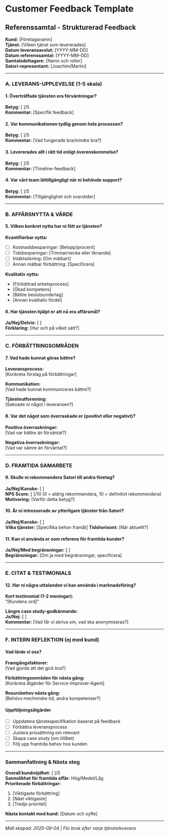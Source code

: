 # Customer Feedback Template

## Referenssamtal - Strukturerad Feedback

**Kund:** [Företagsnamn]  
**Tjänst:** [Vilken tjänst som levererades]  
**Datum leveransavslut:** [YYYY-MM-DD]  
**Datum referenssamtal:** [YYYY-MM-DD]  
**Samtalsdeltagare:** [Namn och roller]  
**Satori-representant:** [Joachim/Martin]  

---

### A. LEVERANS-UPPLEVELSE (1-5 skala)

#### 1. Överträffade tjänsten era förväntningar?
**Betyg:** [ ]/5  
**Kommentar:** [Specifik feedback]

#### 2. Var kommunikationen tydlig genom hela processen?  
**Betyg:** [ ]/5  
**Kommentar:** [Vad fungerade bra/mindre bra?]

#### 3. Levererades allt i rätt tid enligt överenskommelse?
**Betyg:** [ ]/5  
**Kommentar:** [Timeline-feedback]

#### 4. Var vårt team lättillgängligt när ni behövde support?
**Betyg:** [ ]/5  
**Kommentar:** [Tillgänglighet och svarstider]

---

### B. AFFÄRSNYTTA & VÄRDE

#### 5. Vilken konkret nytta har ni fått av tjänsten?
**Kvantifierbar nytta:**
- [ ] Kostnadsbesparingar: [Belopp/procent]
- [ ] Tidsbesparingar: [Timmar/vecka eller liknande]  
- [ ] Intäktsökning: [Om mätbart]
- [ ] Annan mätbar förbättring: [Specificera]

**Kvalitativ nytta:**
- [Förbättrad arbetsprocess]
- [Ökad kompetens]
- [Bättre beslutsunderlag]
- [Annan kvalitativ fördel]

#### 6. Har tjänsten hjälpt er att nå era affärsmål?
**Ja/Nej/Delvis:** [ ]  
**Förklaring:** [Hur och på vilket sätt?]

---

### C. FÖRBÄTTRINGSOMRÅDEN

#### 7. Vad hade kunnat göras bättre?
**Leveransprocess:**  
[Konkreta förslag på förbättringar]

**Kommunikation:**  
[Vad hade kunnat kommuniceras bättre?]

**Tjänsteutformning:**  
[Saknade ni något i leveransen?]

#### 8. Var det något som överraskade er (positivt eller negativt)?
**Positiva överraskningar:**  
[Vad var bättre än förväntat?]

**Negativa överraskningar:**  
[Vad var sämre än förväntat?]

---

### D. FRAMTIDA SAMARBETE

#### 9. Skulle ni rekommendera Satori till andra företag?
**Ja/Nej/Kanske:** [ ]  
**NPS Score:** [ ]/10 (0 = aldrig rekommendera, 10 = definitivt rekommendera)  
**Motivering:** [Varför detta betyg?]

#### 10. Är ni intresserade av ytterligare tjänster från Satori?
**Ja/Nej/Kanske:** [ ]  
**Vilka tjänster:** [Specifika behov framåt]
**Tidshorisont:** [När aktuellt?]

#### 11. Kan vi använda er som referens för framtida kunder?
**Ja/Nej/Med begränsningar:** [ ]  
**Begränsningar:** [Om ja med begränsningar, specificera]

---

### E. CITAT & TESTIMONIALS

#### 12. Har ni några uttalanden vi kan använda i marknadsföring?
**Kort testimonial (1-2 meningar):**  
"[Kundens ord]"

**Längre case study-godkännande:**  
**Ja/Nej:** [ ]  
**Kommentar:** [Vad får vi skriva om, vad ska anonymiseras?]

---

### F. INTERN REFLEKTION (ej med kund)

#### Vad lärde vi oss?
**Framgångsfaktorer:**  
[Vad gjorde att det gick bra?]

**Förbättringsområden för nästa gång:**  
[Konkreta åtgärder för Service-Improver-Agent]

**Resursbehov nästa gång:**  
[Behövs mer/mindre tid, andra kompetenser?]

#### Uppföljningsåtgärder
- [ ] Uppdatera tjänstespecifikation baserat på feedback
- [ ] Förbättra leveransprocess
- [ ] Justera prissättning om relevant
- [ ] Skapa case study (om tillåtet)
- [ ] Följ upp framtida behov hos kunden

---

### Sammanfattning & Nästa steg

**Overall kundnöjdhet:** [ ]/5  
**Sannolikhet för framtida affär:** Hög/Medel/Låg  
**Prioriterade förbättringar:**
1. [Viktigaste förbättring]
2. [Näst viktigaste]  
3. [Tredje prioritet]

**Nästa kontakt med kund:** [Datum och syfte]

---
*Mall skapad: 2025-09-04 | För bruk efter varje tjänsteleverans*